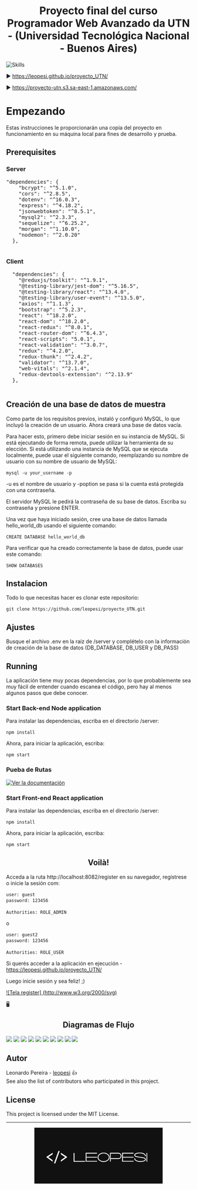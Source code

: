 
<h1 align="center"> Proyecto final del curso Programador Web Avanzado da UTN - (Universidad Tecnológica Nacional - Buenos Aires) </h1> 


![Skills](https://skills.thijs.gg/icons?i=nodejs,react,mysql,git,html,css,&theme=light)

:arrow_forward:  https://leopesi.github.io/proyecto_UTN/

:arrow_forward:  https://proyecto-utn.s3.sa-east-1.amazonaws.com/


# Empezando 
Estas instrucciones le proporcionarán una copia del proyecto en funcionamiento en su máquina local para fines de desarrollo y prueba.

## Prerequisites

### Server
<pre>
"dependencies": { 
    "bcrypt": "^5.1.0",
    "cors": "^2.8.5",
    "dotenv": "^16.0.3",
    "express": "^4.18.2",
    "jsonwebtoken": "^8.5.1",
    "mysql2": "^2.3.3",
    "sequelize": "^6.25.2",
    "morgan": "^1.10.0",
    "nodemon": "^2.0.20"
  },
  </pre>
  ### Client
  <pre>
  "dependencies": {
    "@reduxjs/toolkit": "^1.9.1",
    "@testing-library/jest-dom": "^5.16.5",
    "@testing-library/react": "^13.4.0",
    "@testing-library/user-event": "^13.5.0",
    "axios": "^1.1.3",
    "bootstrap": "^5.2.3",
    "react": "^18.2.0",
    "react-dom": "^18.2.0",
    "react-redux": "^8.0.1",
    "react-router-dom": "^6.4.3",
    "react-scripts": "5.0.1",
    "react-validation": "^3.0.7",
    "redux": "^4.2.0",
    "redux-thunk": "^2.4.2",
    "validator": "^13.7.0",
    "web-vitals": "^2.1.4",
    "redux-devtools-extension": "^2.13.9"
  },
  </pre>
  

## Creación de una base de datos de muestra

Como parte de los requisitos previos, instaló y configuró MySQL, lo que incluyó la creación de un usuario. Ahora creará una base de datos vacía.

Para hacer esto, primero debe iniciar sesión en su instancia de MySQL. Si está ejecutando de forma remota, puede utilizar la herramienta de su elección. Si está utilizando una instancia de MySQL que se ejecuta localmente, puede usar el siguiente comando, reemplazando su nombre de usuario con su nombre de usuario de MySQL:
```shell
mysql -u your_username -p
```
-u es el nombre de usuario y -poption se pasa si la cuenta está protegida con una contraseña.

El servidor MySQL le pedirá la contraseña de su base de datos. Escriba su contraseña y presione ENTER.

Una vez que haya iniciado sesión, cree una base de datos llamada hello_world_db usando el siguiente comando:
```shell
CREATE DATABASE hello_world_db
```
Para verificar que ha creado correctamente la base de datos, puede usar este comando:
```shell
SHOW DATABASES
```


## Instalacion
Todo lo que necesitas hacer es clonar este repositorio:

```shell
git clone https://github.com/leopesi/proyecto_UTN.git
```
## Ajustes
Busque el archivo .env en la raíz de /server y complételo con la información de creación de la base de datos (DB_DATABASE, DB_USER y DB_PASS)

## Running
La aplicación tiene muy pocas dependencias, por lo que probablemente sea muy fácil de entender cuando escanea el código, pero hay al menos algunos pasos que debe conocer.

### Start Back-end Node application

Para instalar las dependencias, escriba en el directorio /server:
```shell
npm install
```
Ahora, para iniciar la aplicación, escriba:
```shell
npm start
```
### Pueba de Rutas
[![Ver la documentación](https://run.pstmn.io/button.svg)](https://www.postman.com/restless-water-10959/workspace/df598f0c-36bb-4178-9a08-3c2420741c64/api/d1301b31-098b-4651-8d18-ee78cb941df8)

### Start Front-end React application

Para instalar las dependencias, escriba en el directorio /server:
```shell
npm install
```
Ahora, para iniciar la aplicación, escriba:
```shell
npm start
```
## 
<h2 align="center"> Voilà! </h2>

Acceda a la ruta http://localhost:8082/register en su navegador, regístrese o inicie la sesión com:
```shell
user: guest 
password: 123456

Authorities: ROLE_ADMIN
``` 
o
```shell
user: guest2
password: 123456

Authorities: ROLE_USER
``` 
Si querés acceder a la aplicación en ejecución - https://leopesi.github.io/proyecto_UTN/

Luego inicie sesión y sea feliz! ;)


[![Tela register] (http://www.w3.org/2000/svg)](https://user-images.githubusercontent.com/52714788/210097834-441dd9dd-f153-4eb1-b845-22955e547cc7.png)

  
  



  :desktop_computer:
## 
<h2 align="center"> Diagramas de Flujo </h2>

<img src="https://user-images.githubusercontent.com/52714788/209237944-77d0b851-703a-4ad1-9bbb-73b5d5f59764.JPG">

<img src="https://user-images.githubusercontent.com/52714788/209238105-e32714e7-00bb-457e-a87a-047d14032360.JPG">

<img src="https://user-images.githubusercontent.com/52714788/209238160-819d2da4-beb6-4aaa-822c-1105b62745c0.JPG">

<img src="https://user-images.githubusercontent.com/52714788/209238273-ab115c23-7699-4858-ac18-d2e1ffbf6717.JPG">

<img src="https://user-images.githubusercontent.com/52714788/209238360-e7e9099e-1a32-413a-9f4c-44c3ef04bbb6.JPG">

<img src="https://user-images.githubusercontent.com/52714788/209238424-55aec562-b93e-4e90-9b4b-fd599ce91682.JPG">

<img src="https://user-images.githubusercontent.com/52714788/209238481-db44b031-5a97-4506-873a-10b397e8f7ed.JPG">

<img src="https://user-images.githubusercontent.com/52714788/209238541-1a9c9121-02cb-4a69-9e80-11160d863f61.JPG">

<img src="https://user-images.githubusercontent.com/52714788/209238580-ce868e13-8088-457d-8165-2c5dc781b44b.JPG">

<img src="https://user-images.githubusercontent.com/52714788/209238654-30f8a99f-131f-4eb3-b0d1-f3b4a792c229.JPG">

## Autor
Leonardo Pereira - [leopesi](https://github.com/leopesi) :+1: <br>
See also the list of contributors who participated in this project.


## License
This project is licensed under the MIT License.

<hr>

<div align="center">
<img src="https://raw.githubusercontent.com/leopesi/proyecto_UTN/main/client/public/image/Logo%20leopesi%20Black.png" width="350" title="LinkedIn" />
</div>
